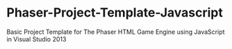 Phaser-Project-Template-Javascript
==================================

Basic Project Template for The Phaser HTML Game Engine using JavaScript in Visual Studio 2013
